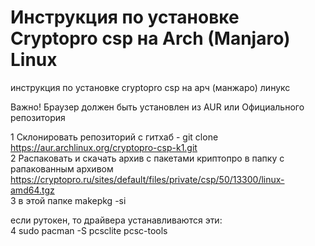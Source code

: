 # Инструкция по установке Сryptopro csp на Arch (Manjaro) Linux
инструкция по установке cryptopro csp на арч (манжаро) линукс

Важно! Браузер должен быть установлен из AUR или Официального репозитория

1 Склонировать репозиторий с гитхаб - git clone https://aur.archlinux.org/cryptopro-csp-k1.git</br>
2 Распаковать и скачать архив с пакетами криптопро в папку с рапакованным архивом https://cryptopro.ru/sites/default/files/private/csp/50/13300/linux-amd64.tgz </br>
3 в этой папке makepkg -si </br>

если рутокен, то драйвера устанавливаются эти:</br>
4 sudo pacman -S pcsclite pcsc-tools</br>

